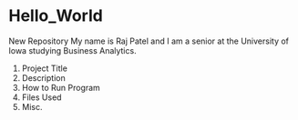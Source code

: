 # Hello_World
New Repository
My name is Raj Patel and I am a senior at the University of Iowa studying Business Analytics. 
1. Project Title
2. Description 
3. How to Run Program 
4. Files Used 
5. Misc.
